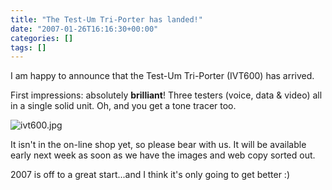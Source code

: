 ```yaml
---
title: "The Test-Um Tri-Porter has landed!"
date: "2007-01-26T16:16:30+00:00"
categories: []
tags: []
---
```


I am happy to announce that the Test-Um Tri-Porter (IVT600) has arrived.

First impressions: absolutely <strong>brilliant</strong>! Three testers (voice, data & video) all in a single solid unit. Oh, and you get a tone tracer too.

<img id="image35" src="http://techteapot.com/wp-content/uploads/2007/01/ivt600.jpg" alt="ivt600.jpg" />

It isn't in the on-line shop yet, so please bear with us. It will be available early next week as soon as we have the images and web copy sorted out.

2007 is off to a great start...and I think it's only going to get better :)

